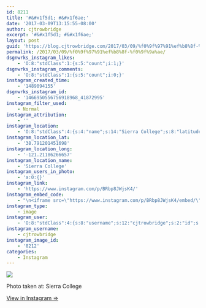 ```yaml
---
id: 8211
title: '#&#x1f5d1;️ #&#x1f6ae;'
date: '2017-03-09T13:15:55-08:00'
author: cjtrowbridge
excerpt: '#&#x1f5d1;️ #&#x1f6ae;'
layout: post
guid: 'https://blog.cjtrowbridge.com/2017/03/09/%f0%9f%97%91%ef%b8%8f-%f0%9f%9a%ae/'
permalink: /2017/03/09/%f0%9f%97%91%ef%b8%8f-%f0%9f%9a%ae/
dsgnwrks_instagram_likes:
    - 'O:8:"stdClass":1:{s:5:"count";i:1;}'
dsgnwrks_instagram_comments:
    - 'O:8:"stdClass":1:{s:5:"count";i:0;}'
instagram_created_time:
    - '1489094155'
dsgnwrks_instagram_id:
    - '1466950556756918968_41872995'
instagram_filter_used:
    - Normal
instagram_attribution:
    - ''
instagram_location:
    - 'O:8:"stdClass":4:{s:4:"name";s:14:"Sierra College";s:8:"latitude";d:38.791201451698;s:2:"id";i:251873;s:9:"longitude";d:-121.21186266657;}'
instagram_location_lat:
    - '38.791201451698'
instagram_location_long:
    - '-121.21186266657'
instagram_location_name:
    - 'Sierra College'
instagram_users_in_photo:
    - 'a:0:{}'
instagram_link:
    - 'https://www.instagram.com/p/BRbp8JWjsK4/'
instagram_embed_code:
    - "\n<iframe src=\"https://www.instagram.com/p/BRbp8JWjsK4/embed/\" width=\"612\" height=\"710\" frameborder=\"0\" scrolling=\"no\" allowtransparency=\"true\" class=\"insta-image-embed\"></iframe>\n"
instagram_type:
    - image
instagram_user:
    - 'O:8:"stdClass":4:{s:8:"username";s:12:"cjtrowbridge";s:2:"id";s:8:"41872995";s:15:"profile_picture";s:96:"https://scontent.cdninstagram.com/t51.2885-19/s150x150/13724650_1188772791164794_142557231_a.jpg";s:9:"full_name";s:22:"Christopher Trowbridge";}'
instagram_username:
    - cjtrowbridge
instagram_image_id:
    - '8212'
categories:
    - Instagram
---
```


[![](https://blog.cjtrowbridge.com/wp-content/uploads/2017/03/1489094155-1-1.jpg)](https://www.instagram.com/p/BRbp8JWjsK4/)

Photo taken at: Sierra College

[View in Instagram ⇒](https://www.instagram.com/p/BRbp8JWjsK4/)